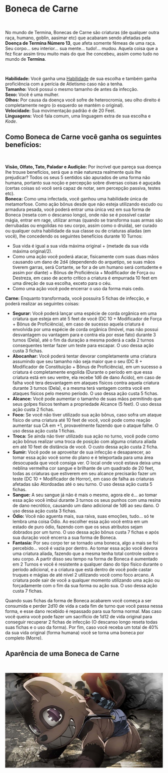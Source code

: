 # Boneca de Carne

<br>

No mundo de Termina, Bonecas de Carne são criaturas (de qualquer outra raça, humano, goblin, aasimar etc) que acabaram sendo afetadas pela **Doença de Termina Número 13**, que afeta somente fêmeas de uma raça. Seu corpo... seu interior... sua mente... tudo!... mudou. Aquela coisa que a fez ficar assim tirou muito mais do que lhe concebeu, assim como tudo no mundo de **Termina**.

<br>

**Habilidade:** Você ganha uma [Habilidade](../../../src/pages/players/feats.html) de sua escolha e também ganha proficiência com a perícia de Atletismo caso não a tenha.<br>
**Tamanho:** Você possui o mesmo tamanho de antes da infecção. <br>
**Sexo:** Você é uma mulher.<br>
**Olhos:** Por causa da doença você sofre de heterocromia, seu olho direito é completamente negro (o esquerdo se mantém o original). <br>
**Velocidade:** Sua movimentação padrão é de 20 Feet.<br>
**Linguagens:** Você fala comum, uma linguagem extra de sua escolha e *Kode*. <br>

## Como Boneca de Carne você ganha os seguintes benefícios:

<br>

**Visão, Olfato, Tato, Paladar e Audição:** Por íncrivel que pareça sua doença lhe trouxe benefícios, será que a mãe natureza realmente quis lhe prejudicar? Todos os seus 5 sentidos são apurados de uma forma não humana, portanto sua noção e percepção sobre diversas coisas é aguçada (certas coisas só você será capaz de notar, sem percepção passiva, testes etc).  
**Boneca:** Como uma infectada, você ganhou uma habilidade única de metamorfose. Como ação bônus desde que não esteja utilizando escudo ou armadura pesada, você poderá entrar uma única vez em sua forma de Boneca (reseta com o descanso longo), onde não se é possível castar mágia, entrar em rage, utilizar armas (quando se transforma suas armas são derrubadas ou engolidas no seu corpo, assim como o druida), ser curado ou qualquer outra habilidade da sua classe ou de criaturas aliadas (em você), lhe concedendo os seguintes benefícios durante 10 Turnos:

* Sua vida é igual a sua vida máxima original + (metade da sua vida máxima original/2). <br>
* Como uma ação você poderá atacar, fisicamente com suas duas mãos causando um dano de 2d4 (dependendo do arquetipo, se suas mãos tiverem garras, será Cortante, se for a de um humano será contudente e assim por diante) + Bônus de Proficiência + Modificador de Força ou Destreza, em caso de acerto crítico a criatura é empurrada 10 feet em uma direção de sua escolha, exceto para o céu.<br>
* Como uma ação você pode encerrar o uso da forma mais cedo.<br>

**Carne:** Enquanto transformada, você possuíra 5 fichas de infecção, e poderá realizar as seguintes coisas:

* **Segurar:** Você poderá lançar uma espécie de corda orgânica em uma criatura que esteja em até 5 feet de você (DC 10 + Modificador de Força + Bônus de Proficiência), em caso de sucesso aquela criatura é envolvida por uma espécie de corda orgânica (Imóvel, mas não possui desvantagem ou vantagem para e contra ela por esse fato) durante 3 turnos (Dela), até o fim da duração a mesma poderá a cada 2 turnos consequentes tentar fazer um teste para escapar. O uso dessa ação custa 3 fichas.
* **Abocanhar:** Você poderá tentar devorar completamente uma criatura assumindo que seu tamanho não seja maior que o seu (DC 8 + Modificador de Constituição + Bônus de Proficiência), em um sucesso a criatura é completamente engolida (Durante o período em que essa criatura está em seu ventre, ela recebe 1d6 de dano Ácido), em caso de falha você tera desvantagem em ataques físicos contra aquela criatura durante 3 turnos (Dela), e a mesma terá vantagem contra você em ataques físicos pelo mesmo período. O uso dessa ação custa 5 fichas. 
* **Alcance:** Você pode aumentar o tamanho de suas mãos permitindo que seus golpes físicos tenham a propriedade Alcance (5 feet). O uso dessa ação custa 2 fichas.
* **Foco:** Se você não tiver utilizado sua ação bônus, caso sofra um ataque físico de uma criatura até 10 feet de você, você pode como reação aumentar sua CA em +1, provavelmente fazendo que o ataque falhe. O uso dessa ação custa 1 fichas.
* **Troca:** Se ainda não tiver utilizado sua ação no turno, você pode como ação bônus realizar uma troca de posição com alguma criatura aliada em até 10 feet de distância de você. O custo dessa ação custa 2 ficha.
* **Sumir:** Você pode se aproveitar de sua infecção e desaparecer, ao tomar essa ação você some do plano e é teleportada para uma área desocupada que você consiga ver. O local onde você estava deixa uma neblina vermelha cor sangue e brilhante de um quadrado de 20 feet, todas as criaturas que estiverem em seu alcance precisarão fazer um teste (DC 10 + Modificador de Horror), em caso de falha as criaturas afetadas são Atordoadas até o seu turno. O uso dessa ação custa 5 fichas.
* **Sangue:** A seu sangue já não é mais o mesmo, agora ele é... ao tomar essa ação você imbui durante 3 turnos os seus punhos com uma resina de dano necrótico, causando um dano adicional de 1d6 ao seu dano. O uso dessa ação custa 3 fichas.
* **Ódio:** Você não aguenta mais, sua raiva, suas emoções, tudo... só te lembra uma coisa Ódio. Ao escolher essa ação você entra em um estado de puro ódio, fazendo com que os seus atributos sejam dobrados por um turno. O uso dessa ação bônus custa 7 fichas e após sua duração você encerra a sua forma de Boneca.
* **Fantasia:** Por seu corpo ter se tornado uma boneca, algo a mais se foi percebido... você é vazia por dentro. Ao tomar essa ação você devora uma criatura aliada, fazendo que a mesma tenha total controle sobre o seu corpo. A partir disso seu tempo na forma de Boneca é aumentado em 2 Turnos e você é resistente a qualquer dano do tipo físico durante o período adicional, e a criatura que está dentro de você pode castar truques e mágias de até nível 2 utilizando você como foco arcano. A criatura pode sair de você a qualquer momento utilizando uma ação ou forçadamente com o fim da sua forma ou ação sua. O uso dessa ação custa 7 fichas. 

Quando suas fichas da forma de Boneca acabarem você começa a ser consumida e perder 2d10 de vida a cada fim de turno que você passa nessa forma, e esse dano recebido é repassado para sua forma normal. Mas caso você queira você pode fazer um sacríficio de 1d12 de vida original para conseguir recuperar 2 fichas de infecção (O descanso longo reseta todas suas fichas e o uso da forma). Por fim, caso você receba um total de 40% da sua vida original (forma humana) você se torna uma boneca por completo (Morre). 

## Aparência de uma Boneca de Carne

<br>

![alt text](<../../../src/resources/imgs/races/boneca de carne.jpg>)
